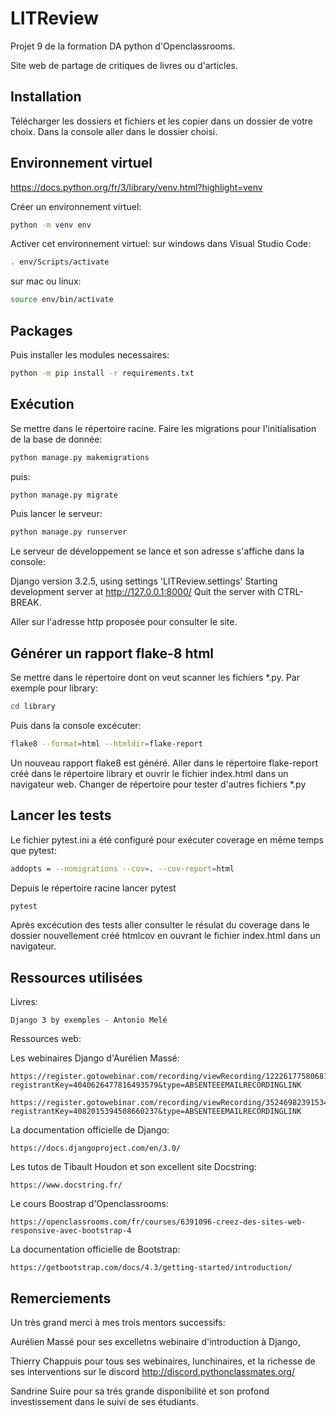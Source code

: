 # LITReview

Projet 9 de la formation DA python d'Openclassrooms.

Site web de partage de critiques de livres ou d'articles.

Installation
---
Télécharger les dossiers et fichiers et les copier dans un dossier de votre choix.
Dans la console aller dans le dossier choisi.

Environnement virtuel
---
https://docs.python.org/fr/3/library/venv.html?highlight=venv

Créer un environnement virtuel: 

```bash
python -m venv env
```

Activer cet environnement virtuel:
sur windows dans Visual Studio Code: 
```bash 
. env/Scripts/activate 
```
sur mac ou linux: 
```bash 
source env/bin/activate 
```

Packages
---

Puis installer les modules necessaires:
```bash 
python -m pip install -r requirements.txt
```

Exécution
---
Se mettre dans le répertoire racine.
Faire les migrations pour l'initialisation de la base de donnée:

```bash 
python manage.py makemigrations
```
puis:

```bash 
python manage.py migrate
```
Puis lancer le serveur:

```bash 
python manage.py runserver
```
Le serveur de développement se lance et son adresse s'affiche dans la console:

Django version 3.2.5, using settings 'LITReview.settings'
Starting development server at http://127.0.0.1:8000/
Quit the server with CTRL-BREAK.

Aller sur l'adresse http proposée pour consulter le site.


Générer un rapport flake-8 html
---

Se mettre dans le répertoire dont on veut scanner les fichiers *.py. Par exemple pour library:
```bash 
cd library
```

Puis dans la console excécuter:
```bash 
flake8 --format=html --htmldir=flake-report
```
Un nouveau rapport flake8 est généré. Aller dans le répertoire flake-report créé dans le répertoire library et ouvrir le fichier index.html dans un navigateur web.
Changer de répertoire pour tester d'autres fichiers *.py

Lancer les tests
---

Le fichier pytest.ini a été configuré pour exécuter coverage en même temps que pytest:
```bash 
addopts = --nomigrations --cov=. --cov-report=html
```

Depuis le répertoire racine lancer pytest
```bash 
pytest
```

Après excécution des tests aller consulter le résulat du coverage dans le dossier nouvellement créé htmlcov en ouvrant le fichier index.html dans un navigateur.


Ressources utilisées
---

Livres:

    Django 3 by exemples - Antonio Melé

Ressources web:

Les webinaires Django d'Aurélien Massé:

    https://register.gotowebinar.com/recording/viewRecording/1222617758068117773/3364927104570569231/mentor@chappuis.net?registrantKey=4040626477816493579&type=ABSENTEEEMAILRECORDINGLINK

    https://register.gotowebinar.com/recording/viewRecording/3524698239153452814/9120062335571565067/mentor@chappuis.net?registrantKey=4082015394508660237&type=ABSENTEEEMAILRECORDINGLINK

La documentation officielle de Django:

    https://docs.djangoproject.com/en/3.0/

Les tutos de Tibault Houdon et son excellent site Docstring:

    https://www.docstring.fr/

Le cours Boostrap d'Openclassrooms:

    https://openclassrooms.com/fr/courses/6391096-creez-des-sites-web-responsive-avec-bootstrap-4

La documentation officielle de Bootstrap:

    https://getbootstrap.com/docs/4.3/getting-started/introduction/

Remerciements
---

Un très grand merci à mes trois mentors successifs:

Aurélien Massé pour ses excelletns webinaire d'introduction à Django,

Thierry Chappuis pour tous ses webinaires, lunchinaires, et la richesse de ses interventions sur le discord
http://discord.pythonclassmates.org/

Sandrine Suire pour sa trés grande disponibilité et son profond investissement dans le suivi de ses étudiants.

